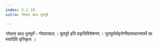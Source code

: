 ```yaml
---
index: 5.2.18
sutra: गोष्ठात् खञ् भूतपूर्वे

---
```

_गोष्ठात् खञ् भूतपूर्वे_ - गोष्ठात्खञ् । बूतपूर्व इति प्रकृतिविशेषणम् । भूतपूर्वार्थवृत्तेर्गोष्ठशब्दात्स्वार्थे खः स्यादिति वृत्तिकृतः ।